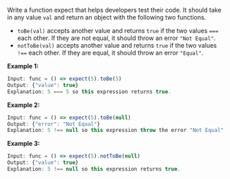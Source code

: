 Write a function expect that helps developers test their code. It should take in any value `val` and return an object with the following two functions.

-   `toBe(val)` accepts another value and returns `true` if the two values `===` each other. If they are not equal, it should throw an error `"Not Equal"`.
-   `notToBe(val)` accepts another value and returns `true` if the two values `!==` each other. If they are equal, it should throw an error `"Equal"`.

**Example 1:**

```javascript
Input: func = () => expect(5).toBe(5)
Output: {"value": true}
Explanation: 5 === 5 so this expression returns true.
```

**Example 2:**

```javascript
Input: func = () => expect(5).toBe(null)
Output: {"error": "Not Equal"}
Explanation: 5 !== null so this expression throw the error "Not Equal".
```

**Example 3:**

```javascript
Input: func = () => expect(5).notToBe(null)
Output: {"value": true}
Explanation: 5 !== null so this expression returns true.
```
